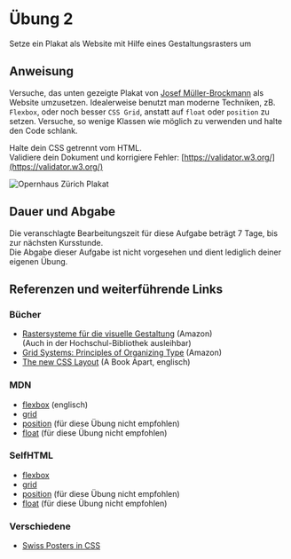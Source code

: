 # Übung 2

Setze ein Plakat als Website mit Hilfe eines Gestaltungsrasters um

## Anweisung

Versuche, das unten gezeigte Plakat von [Josef Müller-Brockmann](https://de.wikipedia.org/wiki/Josef_M%C3%BCller-Brockmann) als Website umzusetzen. Idealerweise benutzt man moderne Techniken, zB. `Flexbox`, oder noch besser `CSS Grid`, anstatt auf `float` oder `position` zu setzen. Versuche, so wenige Klassen wie möglich zu verwenden und halte den Code schlank.

Halte dein CSS getrennt vom HTML.  
Validiere dein Dokument und korrigiere Fehler: [https://validator.w3.org/](https://validator.w3.org/)

![Opernhaus Zürich Plakat](https://user-images.githubusercontent.com/1279725/72936118-e53a8e80-3d66-11ea-8631-92e3986134dc.jpg)

## Dauer und Abgabe

Die veranschlagte Bearbeitungszeit für diese Aufgabe beträgt 7 Tage, bis zur nächsten Kursstunde.  
Die Abgabe dieser Aufgabe ist nicht vorgesehen und dient lediglich deiner eigenen Übung.

## Referenzen und weiterführende Links

### Bücher

- [Rastersysteme für die visuelle Gestaltung](https://amzn.to/2RgcPrV) (Amazon)  
(Auch in der Hochschul-Bibliothek ausleihbar)
- [Grid Systems: Principles of Organizing Type](https://amzn.to/38xt0a8) (Amazon)
- [The new CSS Layout](https://abookapart.com/products/the-new-css-layout) (A Book Apart, englisch)

### MDN

- [flexbox](https://developer.mozilla.org/de/docs/Glossary/Flexbox) (englisch)
- [grid](https://developer.mozilla.org/de/docs/Glossary/Grid)
- [position](https://developer.mozilla.org/de/docs/Web/CSS/position) (für diese Übung nicht empfohlen)
- [float](https://developer.mozilla.org/de/docs/Web/CSS/float) (für diese Übung nicht empfohlen)

### SelfHTML

- [flexbox](https://wiki.selfhtml.org/wiki/CSS/Eigenschaften/Flexbox)
- [grid](https://wiki.selfhtml.org/wiki/CSS/Eigenschaften/grid)
- [position](https://wiki.selfhtml.org/wiki/CSS/Eigenschaften/Positionierung/position) (für diese Übung nicht empfohlen)
- [float](https://wiki.selfhtml.org/wiki/CSS/Eigenschaften/Positionierung/float) (für diese Übung nicht empfohlen)

### Verschiedene

- [Swiss Posters in CSS](https://swissincss.com/zurich-tonhalle-1955)
